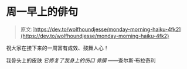 # 周一早上的俳句

> 原文:[https://dev.to/wolfhoundjesse/monday-morning-haiku-4fk2](https://dev.to/wolfhoundjesse/monday-morning-haiku-4fk2)

祝大家在接下来的一周富有成效、鼓舞人心！

我骨头上的皮肤
*它修复了我身上的伤口*
*骨膜*
——查尔斯·布拉奇利